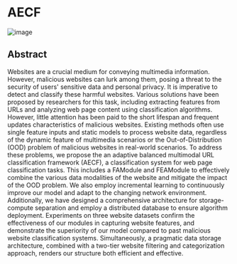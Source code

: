 # AECF
![image](https://github.com/lzyy2435/AECF/assets/70757777/3ae00887-fee3-46b1-935a-92f4f7f33dc6)
## Abstract
Websites are a crucial medium for conveying multimedia information. However, malicious websites can lurk among them, posing a threat to the security of users' sensitive data and personal privacy. It is imperative to detect and classify these harmful websites. Various solutions have been proposed by researchers for this task, including extracting features from URLs and analyzing web page content using classification algorithms. However, little attention has been paid to the short lifespan and frequent updates characteristics of malicious websites. Existing methods often use single feature inputs and static models to process website data, regardless of the dynamic feature of multimedia scenarios or the Out-of-Distribution (OOD) problem of malicious websites in real-world scenarios. To address these problems, we propose the an adaptive balanced multimodal URL classification framework (AECF), a classification system for web page classification tasks. This includes a FAModule and FEAModule to effectively combine the various data modalities of the website and mitigate the impact of the OOD problem. We also employ incremental learning to continuously improve our model and adapt to the changing network environment. Additionally, we have designed a comprehensive architecture for storage-compute separation and employ a distributed database to ensure algorithm deployment. Experiments on three website datasets confirm the effectiveness of our modules in capturing website features, and demonstrate the superiority of our model compared to past malicious website classification systems. Simultaneously, a pragmatic data storage architecture, combined with a two-tier website filtering and categorization approach, renders our structure both efficient and effective.
